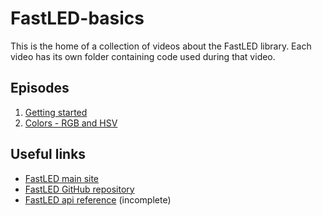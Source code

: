 # FastLED-basics
This is the home of a collection of videos about the FastLED library. Each video has its own folder containing code used during that video.
## Episodes
1. [Getting started](https://github.com/s-marley/FastLED-basics/tree/main/1.%20Getting%20started)
2. [Colors - RGB and HSV](https://github.com/s-marley/FastLED-basics/tree/main/2.%20Colors%20-%20RGB%20and%20HSV)
## Useful links
- [FastLED main site](http://fastled.io/)
- [FastLED GitHub repository](https://github.com/FastLED/FastLED)
- [FastLED api reference](http://fastled.io/docs/3.1/) (incomplete)
